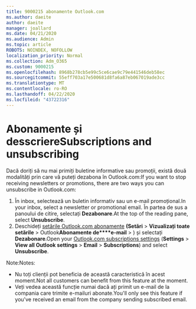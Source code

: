 ```yaml
---
title: 9000215 abonamente Outlook.com
ms.author: daeite
author: daeite
manager: joallard
ms.date: 04/21/2020
ms.audience: Admin
ms.topic: article
ROBOTS: NOINDEX, NOFOLLOW
localization_priority: Normal
ms.collection: Adm_O365
ms.custom: 9000215
ms.openlocfilehash: 8968b278cb5e99c5ce6cae9c79e441546deb58ec
ms.sourcegitcommit: 55eff703a17e500681d8fa6a87eb067019ade3cc
ms.translationtype: MT
ms.contentlocale: ro-RO
ms.lasthandoff: 04/22/2020
ms.locfileid: "43722316"
---
```

# <a name="subscriptions-and-unsubscribing"></a><span data-ttu-id="c9f7d-102">Abonamente și desscriere</span><span class="sxs-lookup"><span data-stu-id="c9f7d-102">Subscriptions and unsubscribing</span></span>

<span data-ttu-id="c9f7d-103">Dacă doriți să nu mai primiți buletine informative sau promoții, există două modalități prin care vă puteți dezabona în Outlook.com:</span><span class="sxs-lookup"><span data-stu-id="c9f7d-103">If you want to stop receiving newsletters or promotions, there are two ways you can unsubscribe in Outlook.com:</span></span>

1. <span data-ttu-id="c9f7d-104">În inbox, selectează un buletin informativ sau un e-mail promoțional.</span><span class="sxs-lookup"><span data-stu-id="c9f7d-104">In your inbox, select a newsletter or promotional email.</span></span> <span data-ttu-id="c9f7d-105">În partea de sus a panoului de citire, selectați **Dezabonare**.</span><span class="sxs-lookup"><span data-stu-id="c9f7d-105">At the top of the reading pane, select **Unsubscribe**.</span></span>
2. <span data-ttu-id="c9f7d-106">Deschideți [setările Outlook.com abonamente](https://outlook.live.com/mail/options/mail/brandsSubscriptions) **(Setări** > **Vizualizați toate setările** > Outlook**Abonamente de\*\*\*\*e-mail** > ) și selectați **Dezabonare**.</span><span class="sxs-lookup"><span data-stu-id="c9f7d-106">Open your [Outlook.com subscriptions settings](https://outlook.live.com/mail/options/mail/brandsSubscriptions) (**Settings** > **View all Outlook settings** > **Email** > **Subscriptions**) and select **Unsubscribe**.</span></span>

<span data-ttu-id="c9f7d-107">Note:</span><span class="sxs-lookup"><span data-stu-id="c9f7d-107">Notes:</span></span>

- <span data-ttu-id="c9f7d-108">Nu toți clienții pot beneficia de această caracteristică în acest moment.</span><span class="sxs-lookup"><span data-stu-id="c9f7d-108">Not all customers can benefit from this feature at the moment.</span></span>
- <span data-ttu-id="c9f7d-109">Veți vedea această funcție numai dacă ați primit un e-mail de la compania care trimite e-mailuri abonate.</span><span class="sxs-lookup"><span data-stu-id="c9f7d-109">You'll only see this feature if you've received an email from the company sending subscribed email.</span></span>